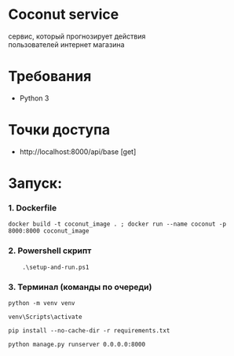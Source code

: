 # Coconut service

сервис, который прогнозирует действия <br>
пользователей интернет магазина

# Требования
- Python 3
# Точки доступа
- http://localhost:8000/api/base [get]
# Запуск:
### 1. Dockerfile
``` shell
docker build -t coconut_image . ; docker run --name coconut -p 8000:8000 coconut_image
```

### 2. Powershell скрипт
```shell
    .\setup-and-run.ps1
```

### 3. Терминал (команды по очереди)
``` shell
python -m venv venv
```
``` shell
venv\Scripts\activate
```
```shell
pip install --no-cache-dir -r requirements.txt
```
```shell
python manage.py runserver 0.0.0.0:8000
```
